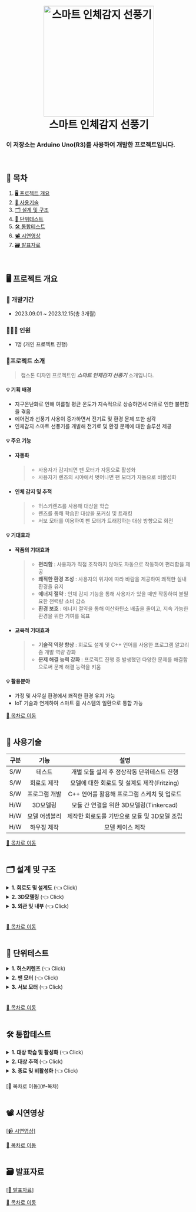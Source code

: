 <h1 align="center">
  <br>
  <img src="https://github.com/user-attachments/assets/7481a3d6-9780-450c-8971-2f59b630153a" alt="스마트 인체감지 선풍기" width="300">
  <br>
  스마트 인체감지 선풍기
  <br>
</h1>
  <h3>이 저장소는 Arduino Uno(R3)를 사용하여 개발한 프로젝트입니다.</h3><br>


## 📌 목차
1. [🖥️ 프로젝트 개요](#%EF%B8%8F-프로젝트-개요)
2. [🔨 사용기술](#-사용기술)
3. [🗂️ 설계 및 구조](#%EF%B8%8F-설계-및-구조)
4. [🔧 단위테스트](#-단위테스트)
5. [🛠️ 통합테스트](#%EF%B8%8F-통합테스트)
6. [📽️ 시연영상](#%EF%B8%8F-시연영상)
7. [🗃️ 발표자료](#%EF%B8%8F-발표자료)

<br>

## 🖥️ 프로젝트 개요
### :calendar: 개발기간
  - 2023.09.01 ~ 2023.12.15(총 3개월)

### 🧑‍🤝‍🧑 인원
  - 1명 (개인 프로젝트 진행)

### 🔖프로젝트 소개

>캡스톤 디자인 프로젝트인 ***스마트 인체감지 선풍기*** 소개입니다.

#### 💡 기획 배경
- 지구온난화로 인해 여름철 평균 온도가 지속적으로 상승하면서 더위로 인한 불편함을 겪음
- 에어컨과 선풍기 사용이 증가하면서 전기료 및 환경 문제 또한 심각
- 인체감지 스마트 선풍기를 개발해 전기료 및 환경 문제에 대한 솔루션 제공

#### 💡 주요 기능
- #### 자동화
  >- 사용자가 감지되면 팬 모터가 자동으로 활성화
  >- 사용자가 렌즈의 시야에서 벗어나면 팬 모터가 자동으로 비활성화
- #### 인체 감지 및 추적
  >- 허스키렌즈를 사용해 대상을 학습
  >- 렌즈를 통해 학습한 대상을 포커싱 및 트래킹
  >- 서보 모터를 이용하여 팬 모터가 트래킹하는 대상 방향으로 회전

#### 💡 기대효과 
  - #### 작품의 기대효과
    >- <b>편리함</b> : 사용자가 직접 조작하지 않아도 자동으로 작동하여 편리함을 제공
    >- <b>쾌적한 환경 조성</b> : 사용자의 위치에 따라 바람을 제공하여 쾌적한 실내 환경을 유지
    >- <b>에너지 절약</b> : 인체 감지 기능을 통해 사용자가 있을 때만 작동하여 불필요한 전력량 소비 감소
    >- <b>환경 보호</b> : 에너지 절약을 통해 이산화탄소 배출을 줄이고, 지속 가능한 환경을 위한 기여를 목표

  - #### 교육적 기대효과
    >- <b>기술적 역량 향상</b> : 회로도 설계 및 C++ 언어를 사용한 프로그램 알고리즘 개발 역량 강화
    >- <b>문제 해결 능력 강화</b> : 프로젝트 진행 중 발생했던 다양한 문제를 해결함으로써  문제 해결 능력을 키움

#### 💡 활용분야
- 가정 및 사무실 환경에서 쾌적한 환경 유지 가능
- IoT 기술과 연계하여 스마트 홈 시스템의 일환으로 통합 가능


[📌 목차로 이동](#-목차)
<br><br>

## 🔨 사용기술
|구분|기능|설명|
|:---:|:---:|:---:|
|S/W|테스트|개별 모듈 설계 후 정상작동 단위테스트 진행|
|S/W|회로도 제작|모델에 대한 회로도 및 설계도 제작(Fritzing)|
|S/W|프로그램 개발|C++ 언어를 활용해 프로그램 스케치 및 업로드|
|H/W|3D모델링|모듈 간 연결을 위한 3D모델링(Tinkercad)|
|H/W|모델 어셈블리|제작한 회로도를 기반으로 모듈 및 3D모델 조립|
|H/W|하우징 제작|모델 케이스 제작|

[📌 목차로 이동](#-목차)
<br><br>

## 🗂️ 설계 및 구조
<details>
  <summary><b>1. 회로도 및 설계도</b> (👈 Click)</summary>
  <br>
  <img src="https://github.com/user-attachments/assets/89732528-d2c4-46b0-9283-c76d5bd384cf" alt="회로도 및 설계도"><br><br>
</details>
<details>
  <summary><b>2. 3D모델링</b> (👈 Click)</summary>
  <br>
  <img src="https://github.com/user-attachments/assets/8d527d1d-6858-4d2d-b68b-c47f5e797b34" alt="3D모델링"><br><br>
</details>
<details>
  <summary><b>3. 외관 및 내부</b> (👈 Click)</summary>
  <br>
  <li>
    외관 모습
  </li>

  |전면 외관|후면 외관|
  |:--:|:--:|
  |<img src="https://github.com/user-attachments/assets/2b275616-3051-453e-9e6c-93cb56403062" width="300" alt="전면 외관">|<img src="https://github.com/user-attachments/assets/b95975c2-870e-41f2-bc87-6d97e04c8640" width="300" alt="후면 외관">|    

  <li>
    내부 모습
  </li>

  |내부 사진|
  |:--:|
  |<img src="https://github.com/user-attachments/assets/accfb5d4-27e5-439b-80a5-fcd4eb8acb91" width="400" alt="내부 사진">|
  <br>
</details><br>

[📌 목차로 이동](#-목차)
<br><br>

## 🔧 단위테스트
<details>
  <summary><b>1. 허스키렌즈</b> (👈 Click)</summary>

  |코드|영상|
  |:--:|:--:|
  |<img src="https://github.com/user-attachments/assets/aaf779b8-fdc0-4cdf-ad71-6cac63db4f65" width="300" alt="허스키렌즈 코드">|<img src="https://github.com/user-attachments/assets/a8b367ef-ffbe-40ec-a1d0-05a4c6509d9b" width="300" alt="허스키렌즈 영상">|  
</details>
<details>
  <summary><b>2. 팬 모터</b> (👈 Click)</summary>
  
  |코드|영상|
  |:--:|:--:|
  |<img src="https://github.com/user-attachments/assets/1373cb74-9997-4ff4-b6af-0f3b881f8c90" width="300" alt="팬 모터 코드">|<img src="https://github.com/user-attachments/assets/fa5848bf-6fbd-4a7d-89c6-14e278ac4ac6" width="300" alt="팬 모터 영상">|  
</details>
<details>
  <summary><b>3. 서보 모터</b> (👈 Click)</summary>

  |코드|영상|
  |:--:|:--:|
  |<img src="https://github.com/user-attachments/assets/c99c7add-cf29-477c-9b59-3506a753c9cd" width="300" alt="서보 모터 코드">|<img src="https://github.com/user-attachments/assets/8bcc6b17-e995-4bfb-9d1e-2ad87f0cf94c" width="300" alt="서보 모터 영상">|  
</details><br>

[📌 목차로 이동](#-목차)
<br><br>

## 🛠️ 통합테스트
<details>
  <summary><b>1. 대상 학습 및 활성화</b> (👈 Click)</summary>
  <br>
  <li>
    허스키렌즈 오른쪽 버튼을 눌러 대상 학습 및 팬 모터 활성화
  </li>
  <img src="https://github.com/user-attachments/assets/d241506b-bf18-4191-a234-dd84cb6e0623" height="400" alt="통합테스트1"><br><br>
</details>
<details>
  <summary><b>2. 대상 추적</b> (👈 Click)</summary>
  <br>
  <li>
    학습한 대상의 화면 위치를 서보 모터의 각도 계산을 통해 대상 추적
  </li>
  <img src="https://github.com/user-attachments/assets/f10a88d9-42df-4b35-9921-4f8a256557af" height="400" alt="통합테스트2"><br><br>
</details>
<details>
  <summary><b>3. 종료 및 비활성화 </b> (👈 Click)</summary>
  <br>
  <li>
    학습한 대상이 인식되지 않거나 화면 밖으로 나갈 시 비활성화
  </li>
  <img src="https://github.com/user-attachments/assets/7e6e5fec-42bb-49c5-9581-f18c8df62f9f" height="400" alt="통합테스트3"><br><br>
</details><br>
[📌 목차로 이동](#-목차)
<br><br>


## 📽️ 시연영상
[[📹 시연영상]](https://youtube.com/shorts/aCKXvcLMDwQ)<br>

[📌 목차로 이동](#-목차)
<br><br>

## 🗃️ 발표자료
[[📂 발표자료]](https://docs.google.com/presentation/d/1TgUm4K5j95qNAFvkZ2HAKySSEjJyfjqY/edit#slide=id.p1)<br>

[📌 목차로 이동](#-목차)

